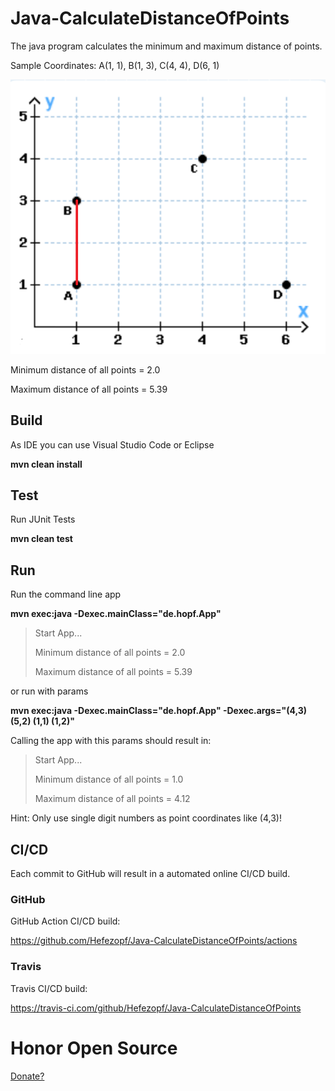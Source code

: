 # Java-CalculateDistanceOfPoints

The java program calculates the minimum and maximum distance of points.

Sample Coordinates: A(1, 1), B(1, 3), C(4, 4), D(6, 1) 

![Coordinates](src/main/resources/Coordinates.png "Coordinates")

Minimum distance of all points = 2.0

Maximum distance of all points = 5.39


## Build

As IDE you can use Visual Studio Code or Eclipse

**mvn clean install**


## Test

Run JUnit Tests

**mvn clean test**


## Run

Run the command line app

**mvn exec:java -Dexec.mainClass="de.hopf.App"**

>Start App...
>
>Minimum distance of all points = 2.0
>
>Maximum distance of all points = 5.39

or run with params

**mvn exec:java -Dexec.mainClass="de.hopf.App" -Dexec.args="(4,3) (5,2) (1,1) (1,2)"**

Calling the app with this params should result in:

>Start App...
>
>Minimum distance of all points = 1.0
>
>Maximum distance of all points = 4.12

Hint: Only use single digit numbers as point coordinates like (4,3)!


## CI/CD

Each commit to GitHub will result in a automated online CI/CD build.


### GitHub

GitHub Action CI/CD build:

https://github.com/Hefezopf/Java-CalculateDistanceOfPoints/actions


### Travis

Travis CI/CD build:

https://travis-ci.com/github/Hefezopf/Java-CalculateDistanceOfPoints


# Honor Open Source

[Donate?](https://www.paypal.com/donate/?hosted_button_id=G2CERK22Q4QP8 "Donate?")
